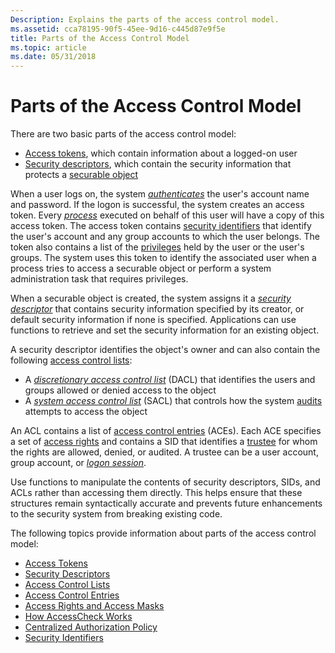 ```yaml
---
Description: Explains the parts of the access control model.
ms.assetid: cca78195-90f5-45ee-9d16-c445d87e9f5e
title: Parts of the Access Control Model
ms.topic: article
ms.date: 05/31/2018
---
```


# Parts of the Access Control Model

There are two basic parts of the access control model:

-   [Access tokens](access-tokens.md), which contain information about a logged-on user
-   [Security descriptors](security-descriptors.md), which contain the security information that protects a [securable object](securable-objects.md)

When a user logs on, the system [*authenticates*](https://docs.microsoft.com/windows/desktop/SecGloss/a-gly) the user's account name and password. If the logon is successful, the system creates an access token. Every [*process*](https://docs.microsoft.com/windows/desktop/SecGloss/p-gly) executed on behalf of this user will have a copy of this access token. The access token contains [security identifiers](security-identifiers.md) that identify the user's account and any group accounts to which the user belongs. The token also contains a list of the [privileges](privileges.md) held by the user or the user's groups. The system uses this token to identify the associated user when a process tries to access a securable object or perform a system administration task that requires privileges.

When a securable object is created, the system assigns it a [*security descriptor*](https://docs.microsoft.com/windows/desktop/SecGloss/s-gly) that contains security information specified by its creator, or default security information if none is specified. Applications can use functions to retrieve and set the security information for an existing object.

A security descriptor identifies the object's owner and can also contain the following [access control lists](access-control-lists.md):

-   A [*discretionary access control list*](https://docs.microsoft.com/windows/desktop/SecGloss/d-gly) (DACL) that identifies the users and groups allowed or denied access to the object
-   A [*system access control list*](https://docs.microsoft.com/windows/desktop/SecGloss/s-gly) (SACL) that controls how the system [audits](audit-generation.md) attempts to access the object

An ACL contains a list of [access control entries](access-control-entries.md) (ACEs). Each ACE specifies a set of [access rights](access-rights-and-access-masks.md) and contains a SID that identifies a [trustee](trustees.md) for whom the rights are allowed, denied, or audited. A trustee can be a user account, group account, or [*logon session*](https://docs.microsoft.com/windows/desktop/SecGloss/l-gly).

Use functions to manipulate the contents of security descriptors, SIDs, and ACLs rather than accessing them directly. This helps ensure that these structures remain syntactically accurate and prevents future enhancements to the security system from breaking existing code.

The following topics provide information about parts of the access control model:

-   [Access Tokens](access-tokens.md)
-   [Security Descriptors](security-descriptors.md)
-   [Access Control Lists](access-control-lists.md)
-   [Access Control Entries](access-control-entries.md)
-   [Access Rights and Access Masks](access-rights-and-access-masks.md)
-   [How AccessCheck Works](how-dacls-control-access-to-an-object.md)
-   [Centralized Authorization Policy](centralized-authorization-policy.md)
-   [Security Identifiers](security-identifiers.md)

 

 



